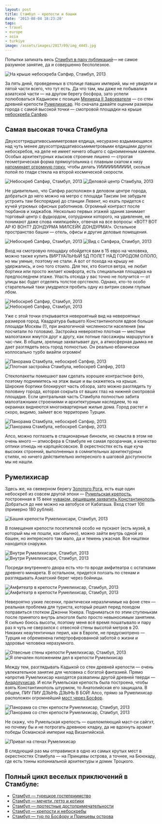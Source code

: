 ```yaml
---
layout: post
title: Стамбул — крепости и башни
date: '2013-08-04 18:23:20'
tags:
- travel
- europe
- asia
- turkiye
image: /assets/images/2017/09/img_4445.jpg
---
```


Попытки запихать весь [Стамбул в пару публикаций](/blog/tag/istanbul/ "все посты про Стамбул")— не самое разумное занятие, да и совершенно бесполезное.

![На крыше небоскреба Сапфир, Стамбул, 2013](/assets/images/2017/09/IMG_4546.jpg)

За пять дней, проведенных в столице павших империй, мы не увидели и пятой части всего, что тут есть. Да что там, мы даже не побывали в азиатской части — на другом берегу босфора, зато успели полюбоваться Кадыкоем с позиции [Мехмеда II Завоевателя](https://ru.wikipedia.org/wiki/%D0%9C%D0%B5%D1%85%D0%BC%D0%B5%D0%B4_II) — со стен древней крепости [Румелихисар](http://ru.wikipedia.org/wiki/%D0%A0%D1%83%D0%BC%D0%B5%D0%BB%D0%B8%D1%85%D0%B8%D1%81%D0%B0%D1%80). Но сначала давайте оценим размеры города с самой высокой точки — смотровой площадки на крыше [небоскреба Сапфир](http://en.wikipedia.org/wiki/Istanbul_Sapphire).

## Самая высокая точка Стамбула

Двухсоттридцативосьмиметровая елдища, несуразно вздымающаяся над чуть менее двухсоттридцативосьмиметровыми елдищами других небоскребов, на деле не имеет ничего общего с одноименным камнем. Особых архитектурных изысков строение лишено — строгая геометрическая форма прямоугольника с плавным скатом к низу [напоминает огромную горку](https://www.google.ru/search?q=%D0%9D%D0%B5%D0%B1%D0%BE%D1%81%D0%BA%D1%80%D0%B5%D0%B1+%D0%A1%D0%B0%D0%BF%D1%84%D0%B8%D1%80&newwindow=1&client=safari&rls=en&tbm=isch&tbo=u&source=univ&sa=X&ei=ujz-UeD5CYrT4QSitID4Bw&ved=0CDwQsAQ&biw=1280&bih=719), чтобы делать УИИИИИИИИИИ, скользя попой по глади стекла на второй космической скорости.

![Небоскреб Сапфир, Стамбул, 2013](/assets/images/2017/10/IMG_5427.jpg)
![Деловой центр Стамбула, 2013](/assets/images/2017/10/IMG_0061.jpg)

Не удивительно, что Сапфир расположен в деловом центре города, добраться до него можно на метро с площади Таксим (не забудьте устроить там беспорядки) до станции Левент, но ехать придется с кучей угрюмых офисных работников. Огромный контраст после тюрбанов и хиджабов. Несколько первых этажей здания занимает торговый центр с фудкордом, сотрудники которого, на удивление, не понимают даже слова «милкшейк», отвечая на все вопросы: «ВОТ? ВОТ АР Ю ВОНТ? ДОНДУРМА МИЛСЕЙК ДОНДУРМА!». Остальное пространство башни — отель, офисы и другие деловые помещения.

![Небоскреб Сапфир, Стамбул, 2013](/assets/images/2017/09/IMG_4524.jpg)
![Вид с Сапфира, Стамбул, 2013](/assets/images/2017/09/IMG_4552.jpg)

Вход на смотровую площадку обойдется вам в 15 евро на человека, можно также купить ВИРТУАЛЬНЫЙ 5Д ПОЛЕТ НАД ГОРОДОМ ОЛОЛО, но мы умные, поэтому не стали. А вот от похода на крышу не удержались, и оно того стоило. Для тех, кто боится ветра, не любит бортики или просто желает комфорта, есть специальная площадка на предпоследнем этаже. Упасть отсюда у вас точно не получится — от улицы вас будет отделять толстое оргстекло. Однако, кто-то особо старательный таки умудрился пробить одну из витрин своим глупым лбом.

![Небоскреб Сапфир, Стамбул, 2013](/assets/images/2017/09/IMG_4521.jpg)
![Небоскреб Сапфир, Стамбул, 2013](/assets/images/2017/09/IMG_4514.jpg)

Уже с этой точки открывается невероятный вид на невероятных размеров город. Квадратура бывшего Константинополя вдвое больше площади Москвы (!), при аналогичной численности населения (мы посчитали по головам). Застройка невероятно плотная — местные малоэтажки жмутся друг к другу, как потные пассажиры маршрутки в час-пик. В общем, зрелище захватывает дух, а атмосферная дымка не дает разглядеть весь город полностью. Он реально ебанически коллосально турбо виайпи огромен!

![Панорама Стамбула, небоскреб Сапфир, 2013](/assets/images/2017/09/IMG_4509.jpg)
![Плотная застройка Стамбула, небоскреб Сапфир, 2013](/assets/images/2017/09/IMG_4506-1.jpg)

Стеклопакеты помешают вам сделать хорошее контрастное фото, поэтому поднимитесь на этаж выше и вы окажетесь на крыше. Широкие бортики блокируют часть обзора, зато можно разглядеть ту половину города, которая сокрыта от ваших глаз на нижней смотровой площадке. Если центральная часть Стамбула полностью забита малоэтажными строениями и архитектурным наследием, то на окраинах виднеются многоквартирные жилые дома. Город растет и скоро, видимо, займет всю территорию Турции.

![Панорама Стамбула, небоскреб Сапфир, 2013](/assets/images/2017/09/IMG_4535.jpg)
![Панорама Стамбула, небоскреб Сапфир, 2013](/assets/images/2017/09/IMG_4531.jpg)

Алсо, можно поглазеть в стационарные бинокли, но смысла в этом не очень много&nbsp;— атмосфера в Стамбуле не самая прозрачная, а качество оптики отнюдь не карлцейсовское. В окрестностях есть еще куча высоких строений, выполненных в сомнительных архитектурных стилях, но ничего действительно интересного в шаговой доступности мы не нашли.

## Румелихисар

Здесь же, на свеверном берегу [Золотого Рога](http://ru.wikipedia.org/wiki/%D0%97%D0%BE%D0%BB%D0%BE%D1%82%D0%BE%D0%B9_%D0%A0%D0%BE%D0%B3), есть еще один небоскреб из совсем другой эпохи — [Румельская крепость](http://ru.wikipedia.org/wiki/%D0%A0%D1%83%D0%BC%D0%B5%D0%BB%D0%B8%D1%85%D0%B8%D1%81%D0%B0%D1%80), построенная в 15 веке [чуваком, решившим захватить Константинополь](http://ru.wikipedia.org/wiki/%D0%9C%D0%B5%D1%85%D0%BC%D0%B5%D0%B4_II). Добраться до нее можно на автобусе от Кабаташа. Вход стоит 10tl (примерно 180 рублей).

![Башня крепости Румелихисари, Стамбул, 2013](/assets/images/2017/09/img_4445.jpg)

В помещения крепости посетителей особо не пускают (есть музей, в который мы не пошли, как обычно), можно зайти внутрь одной из башен, но интересного там мало, да и темень ужасная. Все ништяки находится снаружи.

![Внутри Румелихисари, Стамбул, 2013](/assets/images/2017/09/IMG_4410.jpg)
![Внутри Румелихисари, Стамбул, 2013](/assets/images/2017/09/IMG_4419.jpg)

Посреди внутреннего двора есть что-то вроде амфитеатра с остатками древнего минарета. В остальном, придется ползать по стенам и разглядывать Азиатский берег через бойницы.

![Амфитеатр в крепости Румелихисар, Стамбул, 2013](/assets/images/2017/09/IMG_4447.jpg)
![Амфитеатр в крепости Румелихисар, Стамбул, 2013](/assets/images/2017/09/IMG_4484.jpg)

Невероятно узкие лесенки, практически неразличимые на фоне стен — реальная проблема для туриста, который решил перед походом поправиться глотком Джонни Уокера. Подниматься по этим ступенькам после принятого внутрь алкоголя было просто невыносимым занятием. Я сильно боюсь высоты, поэтому меня всё время пошатывало и пару раз я чуть не сверзился с отвесной стены высотой метров в 20. Никаких неаутентичных перил, как в Европе, не предусмотрено — Турция не обременена гипертрофированной заботой о жизни и здоровье человека неразумного.

![Отвесные стены крепости Румелихисар, Стамбул, 2013](/assets/images/2017/09/IMG_4460.jpg)
![Я опечален положением дел в крепости Румелихисар](/assets/images/2017/10/IMG_5423.jpg)

Между тем, разглядывать Кадыкой со стен древней крепости — очень увлекательное занятие для человека с богатой фантазией. Прямо напротив Румелихисар находятся развалины другой древней тверди — [Анадолухисар](http://ru.wikipedia.org/wiki/%D0%90%D0%BD%D0%B0%D0%B4%D0%BE%D0%BB%D1%83%D1%85%D0%B8%D1%81%D0%B0%D1%80). И если Румельская крепость была построена, чтобы взять Константинополь штурмом, то Анатолийская его защищала. В общем, ПИУ ПИУ ДЗЫНЬ ДЗЫНЬ В БОЙ! Алсо, прямо за Румелихисар расположен огромнейший [мост через Босфор](http://ru.wikipedia.org/wiki/%D0%9C%D0%BE%D1%81%D1%82_%D1%81%D1%83%D0%BB%D1%82%D0%B0%D0%BD%D0%B0_%D0%9C%D0%B5%D1%85%D0%BC%D0%B5%D0%B4%D0%B0_%D0%A4%D0%B0%D1%82%D0%B8%D1%85%D0%B0).

![Панорама со стен крепости Румелихисар, Стамбул, 2013](/assets/images/2017/09/IMG_4446.jpg)
![Панорама со стен крепости Румелихисар, Стамбул, 2013](/assets/images/2017/09/IMG_4465.jpg)

Не скажу, что Румельская крепость — ошеломляющий маст-си сайгхт, но почему бы и не потрогать древнюю кладку, да не вдохнуть аромат победы Османской империи над Византийской.

![Привал на стенах Румелихисар](/assets/images/2017/09/IMG_4470.jpg)

В следующий раз мы отправимся в одно из самых крутых мест в окрестностях Стамбула — на Принцевы острова, а точнее, на Бююкаду, где есть тонны колониальной архитектуры и домик Троцкого.

## Полный цикл веселых приключений в Стамбуле:
- [Стамбул — турецкое гостеприимство](/blog/istanbul-welcome/)
- [Стамбул — мечети, гетто и котики](/blog/istanbul-south-european/)
- [Стамбул — протестные достопримечательности](/blog/istanbul-taksim-galata/)
- [Стамбул — крепости и небоскребы](/blog/rumelihisari_sapphire_istanbul/)
- [Стамбул — тур по Босфору и Принцевы острова](/blog/adalar/)